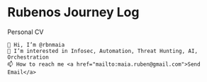 # Rubenos Journey Log

Personal CV

    👋 Hi, I’m @rbnmaia
    👀 I’m interested in Infosec, Automation, Threat Hunting, AI, Orchestration
    📫 How to reach me <a href="mailto:maia.ruben@gmail.com">Send Email</a>

